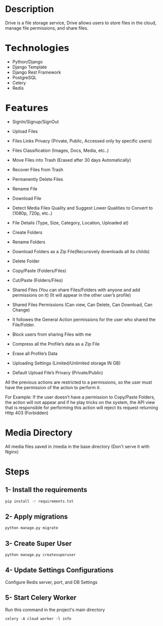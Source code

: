 
# Description
Drive is a file storage service, Drive allows users to store files in the cloud, manage file permissions, and share files.

# 𝗧𝗲𝗰𝗵𝗻𝗼𝗹𝗼𝗴𝗶𝗲𝘀
- Python/Django
- Django Template
- Django Rest Framework
- PostgreSQL
- Celery
- Redis

# 𝗙𝗲𝗮𝘁𝘂𝗿𝗲𝘀
- SignIn/Signup/SignOut

- Upload Files

- Files Links Privacy (Private, Public, Accessed only by specific users)

- Files Classification (Images, Docs, Media, etc..)

- Move Files into Trash (Erased after 30 days Automatically)

- Recover Files from Trash

- Permanently Delete Files

- Rename File

- Download File

- Detect Media Files Quality and Suggest Lower Qualities to Convert to (1080p, 720p, etc..)

- File Details (Type, Size, Category, Location, Uploaded at)

- Create Folders

- Rename Folders

- Download Folders as a Zip File(Recursively downloads all its childs)

- Delete Folder

- Copy/Paste (Folders/Files)

- Cut/Paste (Folders/Files)

- Shared Files (You can share Files/Folders with anyone and add permissions on it) (It will appear in the other user’s profile)

- Shared Files Permissions (Can view, Can Delete, Can Download, Can Change)
* It followes the General Action permissions for the user who shared the File/Folder.

- Block users from sharing Files with me

- Compress all the Profile’s data as a Zip File

- Erase all Profile’s Data

- Uploading Settings (Limited/Unlimited storage IN GB)

- Default Upload File’s Privacy (Private/Public)

All the previous actions are restricted to a permissions, so the user must have the permission of the action to perform it.

For Example: If the user doesn’t have a permission to Copy/Paste Folders, the action will not appear and if he play tricks on the system, the API view that is responsible for performing this action will reject its request returning Http 403 (Forbidden)

# Media Directory

All media files saved in /media in the base directory (Don't serve it with Nginx)


# Steps


## 1- Install the requirements

```bash
pip install -r requirements.txt
```

## 2- Apply migrations

```bash
python manage.py migrate
```

## 3- Create Super User

```bash
python manage.py createsuperuser
```

## 4- Update Settings Configurations

Configure Redis server, port, and DB Settings

## 5- Start Celery Worker

Run this command in the project's main directory
```
celery -A cloud worker -l info
```
